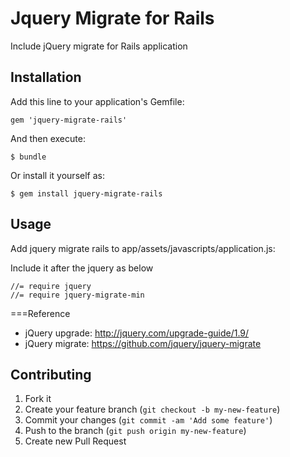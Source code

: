 # Jquery Migrate for Rails

Include jQuery migrate for Rails application

## Installation

Add this line to your application's Gemfile:

    gem 'jquery-migrate-rails'

And then execute:

    $ bundle

Or install it yourself as:

    $ gem install jquery-migrate-rails

## Usage
Add jquery migrate rails to app/assets/javascripts/application.js:

Include it after the jquery as below 

	//= require jquery
	//= require jquery-migrate-min


===Reference
* jQuery upgrade: http://jquery.com/upgrade-guide/1.9/
* jQuery migrate: https://github.com/jquery/jquery-migrate
  
## Contributing

1. Fork it
2. Create your feature branch (`git checkout -b my-new-feature`)
3. Commit your changes (`git commit -am 'Add some feature'`)
4. Push to the branch (`git push origin my-new-feature`)
5. Create new Pull Request
